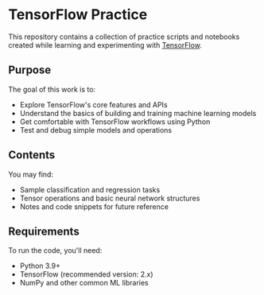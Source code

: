 # TensorFlow Practice

This repository contains a collection of practice scripts and notebooks created while learning and experimenting with [TensorFlow](https://www.tensorflow.org/).

## Purpose

The goal of this work is to:
- Explore TensorFlow's core features and APIs
- Understand the basics of building and training machine learning models
- Get comfortable with TensorFlow workflows using Python
- Test and debug simple models and operations

## Contents

You may find:
- Sample classification and regression tasks
- Tensor operations and basic neural network structures
- Notes and code snippets for future reference

## Requirements

To run the code, you'll need:
- Python 3.9+
- TensorFlow (recommended version: 2.x)
- NumPy and other common ML libraries

